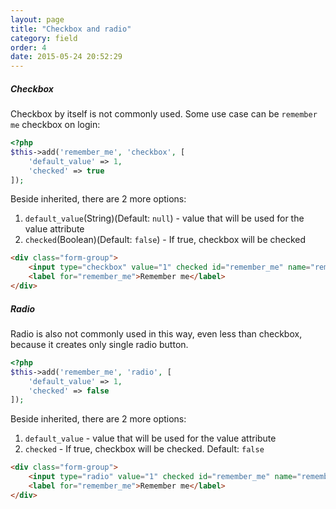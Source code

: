 ```yaml
---
layout: page
title: "Checkbox and radio"
category: field
order: 4
date: 2015-05-24 20:52:29
---
```


##### Checkbox
Checkbox by itself is not commonly used. Some use case can be `remember me` checkbox on login:

```php
<?php
$this->add('remember_me', 'checkbox', [
    'default_value' => 1,
    'checked' => true
]);
```
Beside inherited, there are 2 more options:

1. `default_value`(String)(Default: `null`) - value that will be used for the value attribute
2. `checked`(Boolean)(Default: `false`) - If true, checkbox will be checked

```html
<div class="form-group">
    <input type="checkbox" value="1" checked id="remember_me" name="remember_me">
    <label for="remember_me">Remember me</label>
</div>
```

##### Radio
Radio is also not commonly used in this way, even less than checkbox, because it creates only single radio button.

```php
<?php
$this->add('remember_me', 'radio', [
    'default_value' => 1,
    'checked' => false
]);
```
Beside inherited, there are 2 more options:

1. `default_value` - value that will be used for the value attribute
2. `checked` - If true, checkbox will be checked. Default: `false`

```html
<div class="form-group">
    <input type="radio" value="1" checked id="remember_me" name="remember_me">
    <label for="remember_me">Remember me</label>
</div>
```
